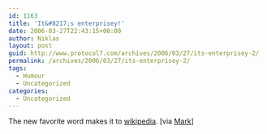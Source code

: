 ```yaml
---
id: 1163
title: 'It&#8217;s enterprisey!'
date: 2006-03-27T22:43:15+00:00
author: Niklas
layout: post
guid: http://www.protocol7.com/archives/2006/03/27/its-enterprisey-2/
permalink: /archives/2006/03/27/its-enterprisey-2/
tags:
  - Humour
  - Uncategorized
categories:
  - Uncategorized
---
```

<div class='microid-f8cbb7836def8d2ae634d33bf81825c2a3beccb8'>
  <p>
    The new favorite word makes it to <a href="http://en.wikipedia.org/wiki/Enterprisey">wikipedia</a>. [via <a href="http://www.markbaker.ca/2002/09/Blog/2006/03/26#deliciousdistobj.It___s_Enterpri...isey_">Mark</a>]
  </p>
</div>